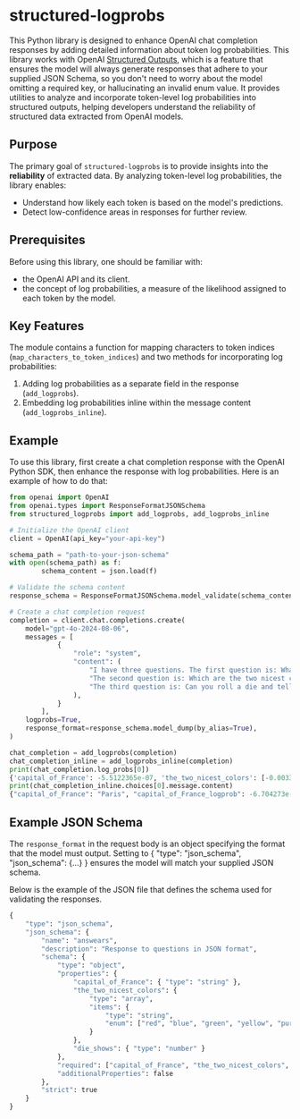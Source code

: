 # structured-logprobs

This Python library is designed to enhance OpenAI chat completion responses by adding detailed information about token log probabilities.
This library works with OpenAI [Structured Outputs](https://platform.openai.com/docs/guides/structured-outputs), which is a feature that ensures the model will always generate responses that adhere to your supplied JSON Schema, so you don't need to worry about the model omitting a required key, or hallucinating an invalid enum value.
It provides utilities to analyze and incorporate token-level log probabilities into structured outputs, helping developers understand the reliability of structured data extracted from OpenAI models.

## Purpose

The primary goal of `structured-logprobs` is to provide insights into the **reliability** of extracted data. By analyzing token-level log probabilities, the library enables:

- Understand how likely each token is based on the model's predictions.
- Detect low-confidence areas in responses for further review.

## Prerequisites

Before using this library, one should be familiar with:

- the OpenAI API and its client.
- the concept of log probabilities, a measure of the likelihood assigned to each token by the model.

## Key Features

The module contains a function for mapping characters to token indices (`map_characters_to_token_indices`) and two methods for incorporating log probabilities:

1. Adding log probabilities as a separate field in the response (`add_logprobs`).
2. Embedding log probabilities inline within the message content (`add_logprobs_inline`).

## Example

To use this library, first create a chat completion response with the OpenAI Python SDK, then enhance the response with log probabilities.
Here is an example of how to do that:

```python
from openai import OpenAI
from openai.types import ResponseFormatJSONSchema
from structured_logprobs import add_logprobs, add_logprobs_inline

# Initialize the OpenAI client
client = OpenAI(api_key="your-api-key")

schema_path = "path-to-your-json-schema"
with open(schema_path) as f:
        schema_content = json.load(f)

# Validate the schema content
response_schema = ResponseFormatJSONSchema.model_validate(schema_content)

# Create a chat completion request
completion = client.chat.completions.create(
    model="gpt-4o-2024-08-06",
    messages = [
            {
                "role": "system",
                "content": (
                    "I have three questions. The first question is: What is the capital of France? "
                    "The second question is: Which are the two nicest colors? "
                    "The third question is: Can you roll a die and tell me which number comes up?"
                ),
            }
        ],
    logprobs=True,
    response_format=response_schema.model_dump(by_alias=True),
)

chat_completion = add_logprobs(completion)
chat_completion_inline = add_logprobs_inline(completion)
print(chat_completion.log_probs[0])
{'capital_of_France': -5.5122365e-07, 'the_two_nicest_colors': [-0.0033997903, -0.011364183612649998], 'die_shows': -0.48048785}
print(chat_completion_inline.choices[0].message.content)
{"capital_of_France": "Paris", "capital_of_France_logprob": -6.704273e-07, "the_two_nicest_colors": ["blue", "green"], "die_shows": 5.0, "die_shows_logprob": -2.3782086}
```

## Example JSON Schema

The `response_format` in the request body is an object specifying the format that the model must output. Setting to { "type": "json_schema", "json_schema": {...} } ensures the model will match your supplied JSON schema.

Below is the example of the JSON file that defines the schema used for validating the responses.

```python
{
    "type": "json_schema",
    "json_schema": {
        "name": "answears",
        "description": "Response to questions in JSON format",
        "schema": {
            "type": "object",
            "properties": {
                "capital_of_France": { "type": "string" },
                "the_two_nicest_colors": {
                    "type": "array",
                    "items": {
                        "type": "string",
                        "enum": ["red", "blue", "green", "yellow", "purple"]
                    }
                },
                "die_shows": { "type": "number" }
            },
            "required": ["capital_of_France", "the_two_nicest_colors", "die_shows"],
            "additionalProperties": false
        },
        "strict": true
    }
}
```
